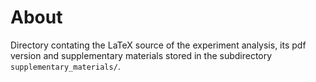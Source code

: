 # About
Directory contating the LaTeX source of the experiment analysis, its pdf version and
supplementary materials stored in the subdirectory `supplementary_materials/`.